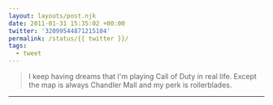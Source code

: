 ```yaml
---
layout: layouts/post.njk
date: 2011-01-31 15:35:02 +00:00
twitter: '32099544871215104'
permalink: /status/{{ twitter }}/
tags: 
  - tweet
---
```


> I keep having dreams that I'm playing Call of Duty in real life. Except the map is always Chandler Mall and my perk is rollerblades.

---
